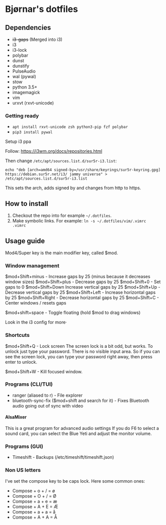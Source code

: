 # Bjørnar's dotfiles

## Dependencies

- ~~i3-gaps~~ (Merged into i3)
- i3
- i3-lock
- polybar
- dunst
- dunstify
- PulseAudio
- wal (pywal)
- stow
- python 3.5+
- imagemagick
- vim
- urxvt (rxvt-unicode)

### Getting ready

- `apt install rxvt-unicode zsh python3-pip fzf polybar`
- `pip3 install pywal`

Setup i3 ppa

Follow: https://i3wm.org/docs/repositories.html

Then change `/etc/apt/sources.list.d/sur5r-i3.list`:

`echo "deb [arch=amd64 signed-by=/usr/share/keyrings/sur5r-keyring.gpg] https://debian.sur5r.net/i3/ jammy universe" > /etc/apt/sources.list.d/sur5r-i3.list`

This sets the arch, adds signed by and changes from http to https.

## How to install

1. Checkout the repo into for example `~/.dotfiles`.
2. Make symbolic links. For example: `ln -s ~/.dotfiles/vim/.vimrc .vimrc`

## Usage guide

Mod4/Super key is the main modifier key, called $mod.

### Window management

$mod+Shift+minus - Increase gaps by 25 (minus because it decreases window sizes)
$mod+Shift+plus - Decrease gaps by 25
$mod+Shift+0 - Set gaps to 0
$mod+Shift+Down Increase vertical gaps by 25
$mod+Shift+Up - Decrease vertical gaps by 25
$mod+Shift+Left - Increase horizontal gaps by 25
$mod+Shift+Right - Decrease horizontal gaps by 25
$mod+Shift+C - Center windows / resets gaps

$mod+shift+space - Toggle floating (hold $mod to drag windows)

Look in the i3 config for more·

### Shortcuts

$mod+Shift+Q - Lock screen
The screen lock is a bit odd, but works. To unlock just type your password. There is no visible input area. So if you can see the screen lock, you can type your password right away, then press enter to unlock.

$mod+Shift+W - Kill focused window.

### Programs (CLI/TUI)

- ranger (aliased to r) - File explorer
- bluetooth-sync-fix ($mod+shift and search for it) - Fixes Bluetooth audio going out of sync with video

#### AlsaMixer

This is a great program for advanced audio settings
If you do F6 to select a sound card, you can select the Blue Yeti and adjust the monitor volume.

### Programs (GUI)

- Timeshift - Backups (/etc/timeshift/timeshift.json)

### Non US letters

I've set the compose key to be caps lock.
Here some common ones:

- Compose + o + / = ø
- Compose + O + / = Ø
- Compose + a + e = æ
- Compose + A + E = Æ
- Compose + a + a = å
- Compose + A + A = Å
